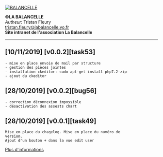 [![BALANCELLE](https://labalancelle.yo.fr/prod/web/bundles/app/images/logos/balancelle.jpeg)](https://labalancelle.yo.fr/prod/web/)

**©LA BALANCELLE**   
*Autheur*: Tristan Fleury   
tristan.fleury@labalancelle.yo.fr   
**Site intranet de l'association La Balancelle**    

------------
## [10/11/2019] [v0.0.2][task53]
    - mise en place envoie de mail par structure
    - gestion des pièces jointes
    - installation ckeditor: sudo apt-get install php7.2-zip
    - ajout du ckeditor
    
## [28/10/2019] [v0.0.2][bug56]
    - correction déconnexion impossible
    - désactivation des assests chart

## [28/10/2019] [v0.0.1][task49]
    Mise en place du chagelog. Mise en place du numéro de
    version.
    Ajout d'un bouton + dans la vue edit user
    
[Plus d'informations](https://labalancelle.yo.fr/prod/web/ "Plus d'informations")